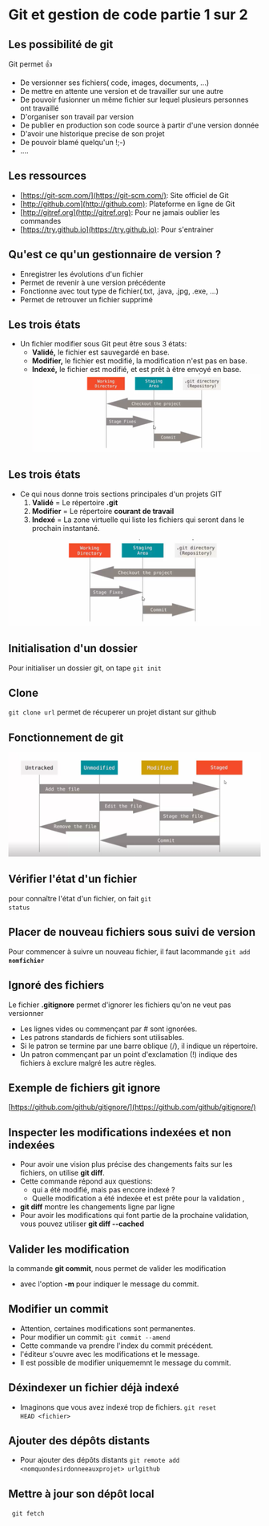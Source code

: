 # Git et gestion de code partie 1 sur 2
## Les possibilité de git
Git permet 👍
* De versionner ses fichiers( code, images, documents, ...)
* De mettre en attente une version et de travailler sur une autre
* De pouvoir fusionner un même fichier sur lequel plusieurs personnes ont travaillé
* D'organiser son travail par version
* De publier en production son code source à partir d'une version donnée
* D'avoir une historique precise de son projet
* De pouvoir blamé quelqu'un !;-)
* .... 
## Les ressources
* [https://git-scm.com/](https://git-scm.com/): Site officiel de Git
* [http://github.com](http://github.com): Plateforme en ligne de Git
* [http://gitref.org](http://gitref.org): Pour ne jamais oublier les commandes
* [https://try.github.io](https://try.github.io): Pour s'entrainer

## Qu'est ce qu'un gestionnaire de version ?
* Enregistrer les évolutions d'un fichier
* Permet de revenir à une version précédente
* Fonctionne avec tout type de fichier(.txt, .java, .jpg, .exe, ...)
* Permet de retrouver un fichier supprimé
## Les trois états
* Un fichier modifier sous Git peut être sous 3 états:
    * **Validé,** le fichier est sauvegardé en base.
    * **Modifier,** le fichier est modifié, la modification n'est pas en base.
    * **Indexé,** le fichier est modifié, et est prêt à être envoyé en base.
  ![etats](images/trois-etats.png)

## Les trois états
* Ce qui nous donne trois sections principales d'un projets GIT
    1. **Validé** = Le répertoire **.git**
    2. **Modifier** = Le répertoire **courant de travail**
    3. **Indexé** = La zone virtuelle qui liste les fichiers qui seront dans le prochain instantané.

![etats](images/trois-etats.png)

## Initialisation d'un dossier 
Pour initialiser un dossier git, on tape <code>git init</code>
## Clone 

<code>git clone url</code> permet de récuperer un projet distant sur github

## Fonctionnement de git
![fonctionnement](images/fonctionnement.png)
## Vérifier l'état d'un fichier
pour connaître l'état d'un fichier, on fait <code>git status</code>
## Placer de nouveau fichiers sous suivi de version
Pour commencer à suivre un nouveau fichier, il faut lacommande <code>git add **nomfichier**</code>
## Ignoré des fichiers
Le fichier **.gitignore** permet d'ignorer les fichiers qu'on ne veut pas versionner

* Les lignes vides ou commençant par # sont ignorées.
* Les patrons standards de fichiers sont utilisables.
* Si le patron se termine par une barre oblique (/), il indique un répertoire.
* Un patron commençant par un point d'exclamation (!) indique des fichiers à exclure malgré les autre règles.
  
## Exemple de fichiers git ignore
[https://github.com/github/gitignore/](https://github.com/github/gitignore/)

## Inspecter les modifications indexées et non indexées

* Pour avoir une vision plus précise des changements faits sur les fichiers, on utilise **git diff**.
* Cette commande répond aux questions:
  * qui a été modifié, mais pas encore indexé ?
  * Quelle modification a été indexée et est prête  pour la validation ,
* **git diff** montre les changements ligne par ligne
* Pour avoir les modifications qui font partie de la prochaine validation, vous pouvez utiliser **git diff --cached**

## Valider les modification
la commande **git commit**, nous permet de valider les modification
 * avec l'option **-m** pour indiquer le message du commit.
  
## Modifier un commit 
* Attention, certaines modifications sont permanentes.
* Pour modifier un commit:
   <code>git commit --amend</code>
* Cette commande va prendre l'index du commit précédent.
* l'éditeur s'ouvre avec les modifications et le message.
* Il est possible de modifier uniquememnt le message du commit.

## Déxindexer un fichier déjà indexé
* Imaginons que vous avez indexé trop de fichiers.
  <code>git reset HEAD &lt;fichier&gt;</code>

## Ajouter des dépôts distants
* Pour ajouter des dépôts distants
  <code>git remote add &lt;nomquondesirdonneeauxprojet&gt; urlgithub</code>
## Mettre à jour son dépôt local
<code> git fetch </code>